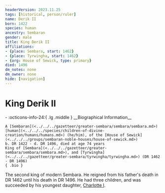 ```yaml
---
headerVersion: 2023.11.25
tags: [historical, person/ruler]
name: Derik II
born: 1422
species: human
ancestry: Sembaran
gender: male
title: King Derik II
affiliations:
- {place: Sembara, start: 1462}
- {place: Tyrwingha, start: 1462}
- {org: House of Sewick, type: primary}
died: 1496
dm_notes: none
dm_owner: none
hide: [navigation]
---
```

# King Derik II
<div class="grid cards ext-narrow-margin ext-one-column" markdown>
- :octicons-info-24:{ .lg .middle } __Biographical Information__

    A [Sembaran](<../../../gazetteer/greater-sembara/sembara/sembara.md>) [human](<../../../species/children-of-divine-creation/humans/humans.md>) (he/him), of the [House of Sewick](<../../../groups/sembaran-noble-houses/house-of-sewick.md>)  
    b. DR 1422 - d. DR 1496, died at age 74 years  
    King of [Sembara](<../../../gazetteer/greater-sembara/sembara/sembara.md>), and [Tyrwingha](<../../../gazetteer/greater-sembara/tyrwingha/tyrwingha.md>) (DR 1462 - DR 1496)  
    { .bio }

</div>


The second king of modern Sembara. He reigned from his father's death in DR 1462 until his death in DR 1496. He had three children, and was succeeded by his youngest daughter, [Charlotte I](<./charlotte-i.md>).







